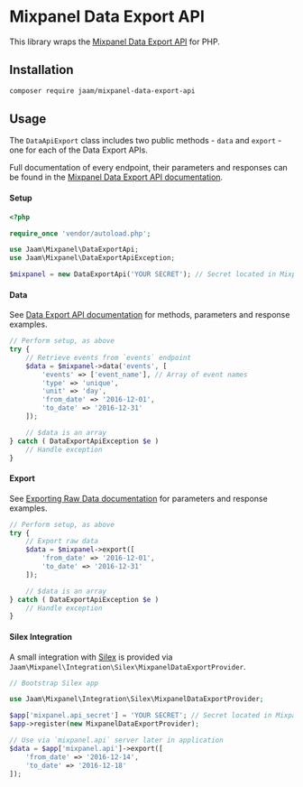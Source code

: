 # Mixpanel Data Export API
This library wraps the [Mixpanel Data Export API](https://mixpanel.com/help/reference/data-export-api) for PHP.

## Installation
```bash
composer require jaam/mixpanel-data-export-api
```

## Usage
The `DataApiExport` class includes two public methods - `data` and `export` - one for each of the Data Export APIs.

Full documentation of every endpoint, their parameters and responses can be found in the [Mixpanel Data Export API documentation](https://mixpanel.com/help/reference/data-export-api).

#### Setup
```php
<?php

require_once 'vendor/autoload.php';

use Jaam\Mixpanel\DataExportApi;
use Jaam\Mixpanel\DataExportApiException;

$mixpanel = new DataExportApi('YOUR SECRET'); // Secret located in Mixpanel project settings
```

#### Data
See [Data Export API documentation](https://mixpanel.com/help/reference/data-export-api) for methods, parameters and response examples.

```php
// Perform setup, as above
try {
    // Retrieve events from `events` endpoint
    $data = $mixpanel->data('events', [
        'events' => ['event_name'], // Array of event names
        'type' => 'unique',
        'unit' => 'day',
        'from_date' => '2016-12-01',
        'to_date' => '2016-12-31'
    ]);

    // $data is an array
} catch ( DataExportApiException $e )
    // Handle exception
}
```

#### Export
See [Exporting Raw Data documentation](https://mixpanel.com/help/reference/exporting-raw-data) for parameters and response examples.

```php
// Perform setup, as above
try {
    // Export raw data
    $data = $mixpanel->export([
        'from_date' => '2016-12-01',
        'to_date' => '2016-12-31'
    ]);

    // $data is an array
} catch ( DataExportApiException $e )
    // Handle exception
}
```

#### Silex Integration
A small integration with [Silex](http://silex.sensiolabs.org/) is provided via `Jaam\Mixpanel\Integration\Silex\MixpanelDataExportProvider`.

```php
// Bootstrap Silex app

use Jaam\Mixpanel\Integration\Silex\MixpanelDataExportProvider;

$app['mixpanel.api_secret'] = 'YOUR SECRET'; // Secret located in Mixpanel project settings
$app->register(new MixpanelDataExportProvider);

// Use via `mixpanel.api` server later in application
$data = $app['mixpanel.api']->export([
    'from_date' => '2016-12-14',
    'to_date' => '2016-12-18'
]);
```